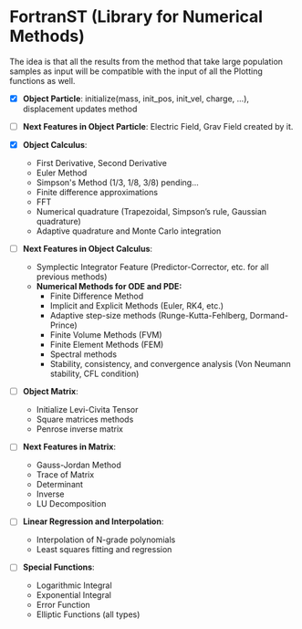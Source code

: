 # FortranST (Library for Numerical Methods)

The idea is that all the results from the method that take large population samples as input will be compatible with the input of all the Plotting functions as well.

- [x] **Object Particle**: initialize(mass, init_pos, init_vel, charge, ...), displacement updates method
- [ ] **Next Features in Object Particle**: Electric Field, Grav Field created by it.

- [x] **Object Calculus**: 
  - First Derivative, Second Derivative
  - Euler Method
  - Simpson's Method (1/3, 1/8, 3/8)
  pending...
  - Finite difference approximations
  - FFT
  - Numerical quadrature (Trapezoidal, Simpson’s rule, Gaussian quadrature)
  - Adaptive quadrature and Monte Carlo integration

- [ ] **Next Features in Object Calculus**: 
  - Symplectic Integrator Feature (Predictor-Corrector, etc. for all previous methods)
  - **Numerical Methods for ODE and PDE:**
    - Finite Difference Method
    - Implicit and Explicit Methods (Euler, RK4, etc.)
    - Adaptive step-size methods (Runge-Kutta-Fehlberg, Dormand-Prince)
    - Finite Volume Methods (FVM)
    - Finite Element Methods (FEM)
    - Spectral methods
    - Stability, consistency, and convergence analysis (Von Neumann stability, CFL condition)

- [ ] **Object Matrix**: 
  - Initialize Levi-Civita Tensor
  - Square matrices methods
  - Penrose inverse matrix

- [ ] **Next Features in Matrix**: 
  - Gauss-Jordan Method
  - Trace of Matrix
  - Determinant
  - Inverse
  - LU Decomposition

- [ ] **Linear Regression and Interpolation**: 
  - Interpolation of N-grade polynomials
  - Least squares fitting and regression

- [ ] **Special Functions**:
  - Logarithmic Integral
  - Exponential Integral
  - Error Function
  - Elliptic Functions (all types)


